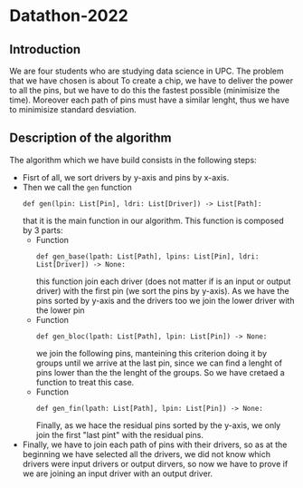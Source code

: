 # Datathon-2022

## Introduction
We are four students who are studying data science in UPC.
The problem that we have chosen is about 
To create a chip, we have to deliver the power to all the pins, but we have to do this the fastest possible (minimisize the time). Moreover each path of pins must have a similar
lenght, thus we have to minimisize standard desviation.

## Description of the algorithm
The algorithm which we have build consists in the following steps:
- Fisrt of all, we sort drivers by y-axis and pins by x-axis.
- Then we call the `gen` function
    ```python3
    def gen(lpin: List[Pin], ldri: List[Driver]) -> List[Path]:
    ```
   that it is the main function in our algorithm. This function is composed by 3 parts:
  - Function 
    ```python3
    def gen_base(lpath: List[Path], lpins: List[Pin], ldri: List[Driver]) -> None:
    ```
    this function join each driver (does not matter if is an input or output driver) with the first pin (we sort the pins by y-axis). 
    As we have the pins sorted by y-axis and the drivers too we join the lower driver with the lower pin
  - Function 
    ```python3
    def gen_bloc(lpath: List[Path], lpin: List[Pin]) -> None:
    ```
    we join the following pins, manteining this criterion doing it by groups until we arrive at the last pin, since we can find
    a lenght of pins lower than the the lenght of the groups. So we have cretaed a function to treat this case.
  - Function
    ```python3
    def gen_fin(lpath: List[Path], lpin: List[Pin]) -> None:
    ```
    Finally, as we hace the residual pins sorted by the y-axis, we only join the first "last pint" with the residual pins.
- Finally, we have to join each path of pins with their drivers, so as at the beginning we have selected all the drivers, we did not know which drivers were
input drivers or output dirvers, so now we have to prove if we are joining an input driver with an output driver.

